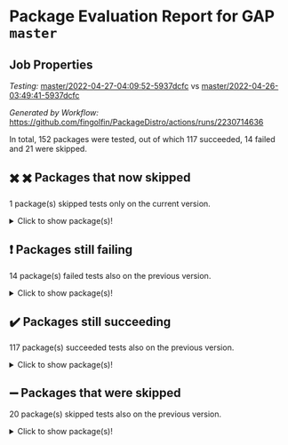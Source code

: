 # Package Evaluation Report for GAP `master`

## Job Properties

*Testing:* [master/2022-04-27-04:09:52-5937dcfc](https://github.com/fingolfin/PackageDistro/blob/data/reports/master/2022-04-27-04:09:52-5937dcfc) vs [master/2022-04-26-03:49:41-5937dcfc](https://github.com/fingolfin/PackageDistro/blob/data/reports/master/2022-04-26-03:49:41-5937dcfc)

*Generated by Workflow:* https://github.com/fingolfin/PackageDistro/actions/runs/2230714636

In total, 152 packages were tested, out of which 117 succeeded, 14 failed and 21 were skipped.

## :heavy_multiplication_x: :heavy_multiplication_x: Packages that now skipped

1 package(s) skipped tests only on the current version.
<details> <summary>Click to show package(s)!</summary>

- images 1.3.1 [(skipped)](https://github.com/fingolfin/PackageDistro/runs/6187219794?check_suite_focus=true) vs images 1.3.1 [(success)](https://github.com/fingolfin/PackageDistro/runs/6168979645?check_suite_focus=true) <br>
</details>

## :exclamation: Packages still failing

14 package(s) failed tests also on the previous version.
<details><summary>Click to show package(s)!</summary>

- fining 1.4.1 [(failure)](https://github.com/fingolfin/PackageDistro/runs/6187218626?check_suite_focus=true)
- francy 1.2.4 [(failure)](https://github.com/fingolfin/PackageDistro/runs/6187219019?check_suite_focus=true)
- hap 1.39 [(failure)](https://github.com/fingolfin/PackageDistro/runs/6187219557?check_suite_focus=true)
- normalizinterface 1.3.2 [(failure)](https://github.com/fingolfin/PackageDistro/runs/6187220993?check_suite_focus=true)
- packagemanager 1.2 [(failure)](https://github.com/fingolfin/PackageDistro/runs/6187221245?check_suite_focus=true)
- rcwa 4.6.4 [(failure)](https://github.com/fingolfin/PackageDistro/runs/6187221688?check_suite_focus=true)
- recog 1.3.2 [(failure)](https://github.com/fingolfin/PackageDistro/runs/6187221771?check_suite_focus=true)
- semigroups 4.0.0 [(failure)](https://github.com/fingolfin/PackageDistro/runs/6187221982?check_suite_focus=true)
- transgrp 3.6.1 [(failure)](https://github.com/fingolfin/PackageDistro/runs/6187222404?check_suite_focus=true)
- ugaly 4.0.2 [(failure)](https://github.com/fingolfin/PackageDistro/runs/6187222436?check_suite_focus=true)
- unitlib 4.0.0 [(failure)](https://github.com/fingolfin/PackageDistro/runs/6187222497?check_suite_focus=true)
- wedderga 4.10.1 [(failure)](https://github.com/fingolfin/PackageDistro/runs/6187222640?check_suite_focus=true)
- xmod 2.86 [(failure)](https://github.com/fingolfin/PackageDistro/runs/6187222688?check_suite_focus=true)
- yangbaxter 0.9.0 [(failure)](https://github.com/fingolfin/PackageDistro/runs/6187222750?check_suite_focus=true)
</details>

## :heavy_check_mark: Packages still succeeding

117 package(s) succeeded tests also on the previous version.
<details><summary>Click to show package(s)!</summary>

- ace 5.4 [(success)](https://github.com/fingolfin/PackageDistro/runs/6187217064?check_suite_focus=true)
- aclib 1.3.2 [(success)](https://github.com/fingolfin/PackageDistro/runs/6187217148?check_suite_focus=true)
- agt 0.2 [(success)](https://github.com/fingolfin/PackageDistro/runs/6187217191?check_suite_focus=true)
- alnuth 3.2.1 [(success)](https://github.com/fingolfin/PackageDistro/runs/6187217246?check_suite_focus=true)
- anupq 3.2.6 [(success)](https://github.com/fingolfin/PackageDistro/runs/6187217284?check_suite_focus=true)
- atlasrep 2.1.2 [(success)](https://github.com/fingolfin/PackageDistro/runs/6187217333?check_suite_focus=true)
- autodoc 2022.03.10 [(success)](https://github.com/fingolfin/PackageDistro/runs/6187217372?check_suite_focus=true)
- automata 1.15 [(success)](https://github.com/fingolfin/PackageDistro/runs/6187217417?check_suite_focus=true)
- automgrp 1.3.2 [(success)](https://github.com/fingolfin/PackageDistro/runs/6187217475?check_suite_focus=true)
- autpgrp 1.10.2 [(success)](https://github.com/fingolfin/PackageDistro/runs/6187217534?check_suite_focus=true)
- cap 2022.04-02 [(success)](https://github.com/fingolfin/PackageDistro/runs/6187217607?check_suite_focus=true)
- caratinterface 2.3.3 [(success)](https://github.com/fingolfin/PackageDistro/runs/6187217672?check_suite_focus=true)
- cddinterface 2020.06.24 [(success)](https://github.com/fingolfin/PackageDistro/runs/6187217722?check_suite_focus=true)
- circle 1.6.4 [(success)](https://github.com/fingolfin/PackageDistro/runs/6187217787?check_suite_focus=true)
- cohomolo 1.6.10 [(success)](https://github.com/fingolfin/PackageDistro/runs/6187217841?check_suite_focus=true)
- congruence 1.2.3 [(success)](https://github.com/fingolfin/PackageDistro/runs/6187217905?check_suite_focus=true)
- corelg 1.56 [(success)](https://github.com/fingolfin/PackageDistro/runs/6187217946?check_suite_focus=true)
- crime 1.6 [(success)](https://github.com/fingolfin/PackageDistro/runs/6187217978?check_suite_focus=true)
- crisp 1.4.5 [(success)](https://github.com/fingolfin/PackageDistro/runs/6187218019?check_suite_focus=true)
- crypting 0.10 [(success)](https://github.com/fingolfin/PackageDistro/runs/6187218046?check_suite_focus=true)
- cryst 4.1.24 [(success)](https://github.com/fingolfin/PackageDistro/runs/6187218083?check_suite_focus=true)
- crystcat 1.1.9 [(success)](https://github.com/fingolfin/PackageDistro/runs/6187218116?check_suite_focus=true)
- ctbllib 1.3.3 [(success)](https://github.com/fingolfin/PackageDistro/runs/6187218141?check_suite_focus=true)
- cubefree 1.19 [(success)](https://github.com/fingolfin/PackageDistro/runs/6187218171?check_suite_focus=true)
- curlinterface 2.2.2 [(success)](https://github.com/fingolfin/PackageDistro/runs/6187218208?check_suite_focus=true)
- cvec 2.7.5 [(success)](https://github.com/fingolfin/PackageDistro/runs/6187218239?check_suite_focus=true)
- datastructures 0.2.7 [(success)](https://github.com/fingolfin/PackageDistro/runs/6187218276?check_suite_focus=true)
- deepthought 1.0.5 [(success)](https://github.com/fingolfin/PackageDistro/runs/6187218316?check_suite_focus=true)
- design 1.7 [(success)](https://github.com/fingolfin/PackageDistro/runs/6187218348?check_suite_focus=true)
- difsets 2.3.1 [(success)](https://github.com/fingolfin/PackageDistro/runs/6187218385?check_suite_focus=true)
- digraphs 1.5.2 [(success)](https://github.com/fingolfin/PackageDistro/runs/6187218414?check_suite_focus=true)
- edim 1.3.5 [(success)](https://github.com/fingolfin/PackageDistro/runs/6187218454?check_suite_focus=true)
- example 4.3.0 [(success)](https://github.com/fingolfin/PackageDistro/runs/6187218489?check_suite_focus=true)
- factint 1.6.3 [(success)](https://github.com/fingolfin/PackageDistro/runs/6187218523?check_suite_focus=true)
- ferret 1.0.7 [(success)](https://github.com/fingolfin/PackageDistro/runs/6187218552?check_suite_focus=true)
- fga 1.4.0 [(success)](https://github.com/fingolfin/PackageDistro/runs/6187218591?check_suite_focus=true)
- float 1.0.3 [(success)](https://github.com/fingolfin/PackageDistro/runs/6187218679?check_suite_focus=true)
- format 1.4.3 [(success)](https://github.com/fingolfin/PackageDistro/runs/6187218745?check_suite_focus=true)
- forms 1.2.7 [(success)](https://github.com/fingolfin/PackageDistro/runs/6187218805?check_suite_focus=true)
- fplsa 1.2.5 [(success)](https://github.com/fingolfin/PackageDistro/runs/6187218862?check_suite_focus=true)
- fr 2.4.8 [(success)](https://github.com/fingolfin/PackageDistro/runs/6187218934?check_suite_focus=true)
- fwtree 1.3 [(success)](https://github.com/fingolfin/PackageDistro/runs/6187219092?check_suite_focus=true)
- gbnp 1.0.5 [(success)](https://github.com/fingolfin/PackageDistro/runs/6187219154?check_suite_focus=true)
- generalizedmorphismsforcap 2022.03-03 [(success)](https://github.com/fingolfin/PackageDistro/runs/6187219214?check_suite_focus=true)
- genss 1.6.6 [(success)](https://github.com/fingolfin/PackageDistro/runs/6187219276?check_suite_focus=true)
- gradedringforhomalg 2022.03-01 [(success)](https://github.com/fingolfin/PackageDistro/runs/6187219314?check_suite_focus=true)
- grape 4.8.5 [(success)](https://github.com/fingolfin/PackageDistro/runs/6187219360?check_suite_focus=true)
- groupoids 1.69 [(success)](https://github.com/fingolfin/PackageDistro/runs/6187219409?check_suite_focus=true)
- grpconst 2.6.2 [(success)](https://github.com/fingolfin/PackageDistro/runs/6187219458?check_suite_focus=true)
- guarana 0.96.3 [(success)](https://github.com/fingolfin/PackageDistro/runs/6187219489?check_suite_focus=true)
- guava 3.15 [(success)](https://github.com/fingolfin/PackageDistro/runs/6187219526?check_suite_focus=true)
- hapcryst 0.1.14 [(success)](https://github.com/fingolfin/PackageDistro/runs/6187219598?check_suite_focus=true)
- hecke 1.5.3 [(success)](https://github.com/fingolfin/PackageDistro/runs/6187219646?check_suite_focus=true)
- help 3.5 [(success)](https://github.com/fingolfin/PackageDistro/runs/6187219694?check_suite_focus=true)
- idrel 2.43 [(success)](https://github.com/fingolfin/PackageDistro/runs/6187219736?check_suite_focus=true)
- intpic 0.2.4 [(success)](https://github.com/fingolfin/PackageDistro/runs/6187219838?check_suite_focus=true)
- io 4.7.2 [(success)](https://github.com/fingolfin/PackageDistro/runs/6187219881?check_suite_focus=true)
- irredsol 1.4.3 [(success)](https://github.com/fingolfin/PackageDistro/runs/6187219925?check_suite_focus=true)
- json 2.1.0 [(success)](https://github.com/fingolfin/PackageDistro/runs/6187219976?check_suite_focus=true)
- jupyterkernel 1.4.1 [(success)](https://github.com/fingolfin/PackageDistro/runs/6187220026?check_suite_focus=true)
- jupyterviz 1.5.1 [(success)](https://github.com/fingolfin/PackageDistro/runs/6187220071?check_suite_focus=true)
- kan 1.34 [(success)](https://github.com/fingolfin/PackageDistro/runs/6187220109?check_suite_focus=true)
- kbmag 1.5.9 [(success)](https://github.com/fingolfin/PackageDistro/runs/6187220152?check_suite_focus=true)
- laguna 3.9.4 [(success)](https://github.com/fingolfin/PackageDistro/runs/6187220197?check_suite_focus=true)
- liealgdb 2.2.1 [(success)](https://github.com/fingolfin/PackageDistro/runs/6187220240?check_suite_focus=true)
- liepring 2.6 [(success)](https://github.com/fingolfin/PackageDistro/runs/6187220289?check_suite_focus=true)
- liering 2.4.2 [(success)](https://github.com/fingolfin/PackageDistro/runs/6187220332?check_suite_focus=true)
- linearalgebraforcap 2022.04-02 [(success)](https://github.com/fingolfin/PackageDistro/runs/6187220385?check_suite_focus=true)
- loops 3.4.1 [(success)](https://github.com/fingolfin/PackageDistro/runs/6187220437?check_suite_focus=true)
- lpres 1.0.3 [(success)](https://github.com/fingolfin/PackageDistro/runs/6187220477?check_suite_focus=true)
- majoranaalgebras 1.4 [(success)](https://github.com/fingolfin/PackageDistro/runs/6187220511?check_suite_focus=true)
- mapclass 1.4.5 [(success)](https://github.com/fingolfin/PackageDistro/runs/6187220545?check_suite_focus=true)
- matgrp 0.64 [(success)](https://github.com/fingolfin/PackageDistro/runs/6187220594?check_suite_focus=true)
- modisom 2.5.1 [(success)](https://github.com/fingolfin/PackageDistro/runs/6187220635?check_suite_focus=true)
- modulepresentationsforcap 2022.03-02 [(success)](https://github.com/fingolfin/PackageDistro/runs/6187220691?check_suite_focus=true)
- monoidalcategories 2022.04-03 [(success)](https://github.com/fingolfin/PackageDistro/runs/6187220770?check_suite_focus=true)
- nconvex 2020.11-04 [(success)](https://github.com/fingolfin/PackageDistro/runs/6187220819?check_suite_focus=true)
- nilmat 1.4.1 [(success)](https://github.com/fingolfin/PackageDistro/runs/6187220885?check_suite_focus=true)
- nock 1.5 [(success)](https://github.com/fingolfin/PackageDistro/runs/6187220941?check_suite_focus=true)
- nq 2.5.8 [(success)](https://github.com/fingolfin/PackageDistro/runs/6187221051?check_suite_focus=true)
- numericalsgps 1.3.0 [(success)](https://github.com/fingolfin/PackageDistro/runs/6187221101?check_suite_focus=true)
- openmath 11.5.0 [(success)](https://github.com/fingolfin/PackageDistro/runs/6187221163?check_suite_focus=true)
- orb 4.8.4 [(success)](https://github.com/fingolfin/PackageDistro/runs/6187221202?check_suite_focus=true)
- patternclass 2.4.2 [(success)](https://github.com/fingolfin/PackageDistro/runs/6187221267?check_suite_focus=true)
- permut 2.0.4 [(success)](https://github.com/fingolfin/PackageDistro/runs/6187221314?check_suite_focus=true)
- polenta 1.3.10 [(success)](https://github.com/fingolfin/PackageDistro/runs/6187221358?check_suite_focus=true)
- polymaking 0.8.6 [(success)](https://github.com/fingolfin/PackageDistro/runs/6187221398?check_suite_focus=true)
- primgrp 3.4.1 [(success)](https://github.com/fingolfin/PackageDistro/runs/6187221448?check_suite_focus=true)
- profiling 2.5.0 [(success)](https://github.com/fingolfin/PackageDistro/runs/6187221499?check_suite_focus=true)
- qpa 1.33 [(success)](https://github.com/fingolfin/PackageDistro/runs/6187221541?check_suite_focus=true)
- quagroup 1.8.3 [(success)](https://github.com/fingolfin/PackageDistro/runs/6187221600?check_suite_focus=true)
- radiroot 2.9 [(success)](https://github.com/fingolfin/PackageDistro/runs/6187221651?check_suite_focus=true)
- rds 1.8 [(success)](https://github.com/fingolfin/PackageDistro/runs/6187221735?check_suite_focus=true)
- repndecomp 1.2.1 [(success)](https://github.com/fingolfin/PackageDistro/runs/6187221811?check_suite_focus=true)
- repsn 3.1.0 [(success)](https://github.com/fingolfin/PackageDistro/runs/6187221861?check_suite_focus=true)
- resclasses 4.7.2 [(success)](https://github.com/fingolfin/PackageDistro/runs/6187221900?check_suite_focus=true)
- scscp 2.3.1 [(success)](https://github.com/fingolfin/PackageDistro/runs/6187221932?check_suite_focus=true)
- sglppow 2.2 [(success)](https://github.com/fingolfin/PackageDistro/runs/6187222009?check_suite_focus=true)
- sgpviz 0.999.5 [(success)](https://github.com/fingolfin/PackageDistro/runs/6187222038?check_suite_focus=true)
- simpcomp 2.1.14 [(success)](https://github.com/fingolfin/PackageDistro/runs/6187222066?check_suite_focus=true)
- singular 2020.12.18 [(success)](https://github.com/fingolfin/PackageDistro/runs/6187222094?check_suite_focus=true)
- sla 1.5.3 [(success)](https://github.com/fingolfin/PackageDistro/runs/6187222118?check_suite_focus=true)
- smallgrp 1.5 [(success)](https://github.com/fingolfin/PackageDistro/runs/6187222140?check_suite_focus=true)
- smallsemi 0.6.13 [(success)](https://github.com/fingolfin/PackageDistro/runs/6187222169?check_suite_focus=true)
- sonata 2.9.4 [(success)](https://github.com/fingolfin/PackageDistro/runs/6187222189?check_suite_focus=true)
- sophus 1.25 [(success)](https://github.com/fingolfin/PackageDistro/runs/6187222222?check_suite_focus=true)
- spinsym 1.5.2 [(success)](https://github.com/fingolfin/PackageDistro/runs/6187222244?check_suite_focus=true)
- symbcompcc 1.3.2 [(success)](https://github.com/fingolfin/PackageDistro/runs/6187222276?check_suite_focus=true)
- thelma 1.3 [(success)](https://github.com/fingolfin/PackageDistro/runs/6187222303?check_suite_focus=true)
- tomlib 1.2.9 [(success)](https://github.com/fingolfin/PackageDistro/runs/6187222345?check_suite_focus=true)
- toric 1.9.5 [(success)](https://github.com/fingolfin/PackageDistro/runs/6187222375?check_suite_focus=true)
- unipot 1.5 [(success)](https://github.com/fingolfin/PackageDistro/runs/6187222468?check_suite_focus=true)
- utils 0.72 [(success)](https://github.com/fingolfin/PackageDistro/runs/6187222538?check_suite_focus=true)
- uuid 0.7 [(success)](https://github.com/fingolfin/PackageDistro/runs/6187222584?check_suite_focus=true)
- walrus 0.9991 [(success)](https://github.com/fingolfin/PackageDistro/runs/6187222614?check_suite_focus=true)
- xmodalg 1.18 [(success)](https://github.com/fingolfin/PackageDistro/runs/6187222715?check_suite_focus=true)
- zeromqinterface 0.13 [(success)](https://github.com/fingolfin/PackageDistro/runs/6187222780?check_suite_focus=true)
</details>

## :heavy_minus_sign: Packages that were skipped

20 package(s) skipped tests also on the previous version.
<details><summary>Click to show package(s)!</summary>

- 4ti2interface 2022.03-01 [(skipped)](https://github.com/fingolfin/PackageDistro/runs/6187174162?check_suite_focus=true)
- browse 1.8.14 [(skipped)](https://github.com/fingolfin/PackageDistro/runs/6187174162?check_suite_focus=true)
- examplesforhomalg 2022.03-01 [(skipped)](https://github.com/fingolfin/PackageDistro/runs/6187174162?check_suite_focus=true)
- gapdoc 1.6.5 [(skipped)](https://github.com/fingolfin/PackageDistro/runs/6187174162?check_suite_focus=true)
- gauss 2022.03-01 [(skipped)](https://github.com/fingolfin/PackageDistro/runs/6187174162?check_suite_focus=true)
- gaussforhomalg 2022.03-01 [(skipped)](https://github.com/fingolfin/PackageDistro/runs/6187174162?check_suite_focus=true)
- gradedmodules 2022.03-01 [(skipped)](https://github.com/fingolfin/PackageDistro/runs/6187174162?check_suite_focus=true)
- homalg 2022.03-01 [(skipped)](https://github.com/fingolfin/PackageDistro/runs/6187174162?check_suite_focus=true)
- homalgtocas 2022.03-01 [(skipped)](https://github.com/fingolfin/PackageDistro/runs/6187174162?check_suite_focus=true)
- io_forhomalg 2022.03-01 [(skipped)](https://github.com/fingolfin/PackageDistro/runs/6187174162?check_suite_focus=true)
- itc 1.5.1 [(skipped)](https://github.com/fingolfin/PackageDistro/runs/6187174162?check_suite_focus=true)
- localizeringforhomalg 2022.03-01 [(skipped)](https://github.com/fingolfin/PackageDistro/runs/6187174162?check_suite_focus=true)
- matricesforhomalg 2022.04-01 [(skipped)](https://github.com/fingolfin/PackageDistro/runs/6187174162?check_suite_focus=true)
- modules 2022.03-01 [(skipped)](https://github.com/fingolfin/PackageDistro/runs/6187174162?check_suite_focus=true)
- polycyclic 2.16 [(skipped)](https://github.com/fingolfin/PackageDistro/runs/6187174162?check_suite_focus=true)
- ringsforhomalg 2022.04-01 [(skipped)](https://github.com/fingolfin/PackageDistro/runs/6187174162?check_suite_focus=true)
- sco 2022.03-01 [(skipped)](https://github.com/fingolfin/PackageDistro/runs/6187174162?check_suite_focus=true)
- toolsforhomalg 2022.04-01 [(skipped)](https://github.com/fingolfin/PackageDistro/runs/6187174162?check_suite_focus=true)
- toricvarieties 2022.03.23 [(skipped)](https://github.com/fingolfin/PackageDistro/runs/6187174162?check_suite_focus=true)
- xgap 4.31 [(skipped)](https://github.com/fingolfin/PackageDistro/runs/6187174162?check_suite_focus=true)
</details>


